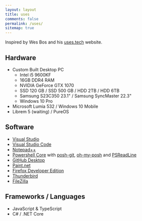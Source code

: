 ```yaml
---
layout: layout
title: uses
comments: false
permalink: /uses/
sitemap: true
---
```


Inspired by Wes Bos and his [uses.tech](https://uses.tech/) website.

## Hardware

* Custom Built Desktop PC
    - Intel i5 9600KF
    - 16GB DDR4 RAM
    - NVIDIA GeForce GTX 1070
    - SSD 120 GB / SSD 500 GB / HDD 2TB / HDD 6TB
    - Samsung S23C350 23.1" / Samsung SyncMaster 22.3"
    - Windows 10 Pro
* Microsoft Lumia 532 / Windows 10 Mobile
* Librem 5 (waiting) / PureOS

## Software

* [Visual Studio](https://visualstudio.microsoft.com/vs/)
* [Visual Studio Code](https://code.visualstudio.com/)
* [Notepad++](https://notepad-plus-plus.org/)
* [Powershell Core](https://github.com/powershell/powershell) with [posh-git](https://github.com/dahlbyk/posh-git), [oh-my-posh](https://ohmyposh.dev/) and [PSReadLine](https://github.com/PowerShell/PSReadLine)
* [GitHub Desktop](https://desktop.github.com/)
* [Paint.net](https://www.getpaint.net/)
* [Firefox Developer Edition](https://www.mozilla.org/fr/firefox/developer/)
* [Thunderbird](https://www.thunderbird.net/)
* [FileZilla](https://filezilla-project.org/)

## Frameworks / Languages

- JavaScript & TypeScript
- C# / .NET Core